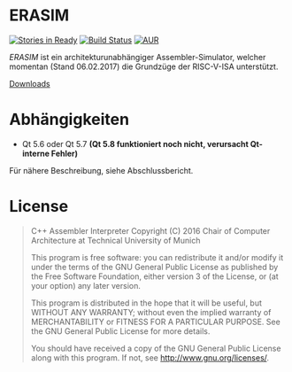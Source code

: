 # ERASIM

[![Stories in Ready](https://badge.waffle.io/TUM-LRR/era-gp-sim.png?label=ready&title=Ready)](https://waffle.io/TUM-LRR/era-gp-sim) [![Build Status](https://travis-ci.org/TUM-LRR/era-gp-sim.svg?branch=master)](https://travis-ci.org/TUM-LRR/era-gp-sim) [![AUR](https://img.shields.io/aur/license/yaourt.svg?maxAge=2592000)]()

_ERASIM_ ist ein architekturunabhängiger Assembler-Simulator, welcher momentan (Stand 06.02.2017) die Grundzüge der RISC-V-ISA unterstützt.

[Downloads](https://github.com/TUM-LRR/era-gp-sim/releases)

# Abhängigkeiten

* Qt 5.6 oder Qt 5.7 **(Qt 5.8 funktioniert noch nicht, verursacht Qt-interne Fehler)**

Für nähere Beschreibung, siehe Abschlussbericht.

# License
> C++ Assembler Interpreter
> Copyright (C) 2016 Chair of Computer Architecture at Technical University of Munich
>
> This program is free software: you can redistribute it and/or modify
> it under the terms of the GNU General Public License as published by
> the Free Software Foundation, either version 3 of the License, or
> (at your option) any later version.
>
> This program is distributed in the hope that it will be useful,
> but WITHOUT ANY WARRANTY; without even the implied warranty of
> MERCHANTABILITY or FITNESS FOR A PARTICULAR PURPOSE.  See the
> GNU General Public License for more details.
>
> You should have received a copy of the GNU General Public License
> along with this program.  If not, see <http://www.gnu.org/licenses/>.
